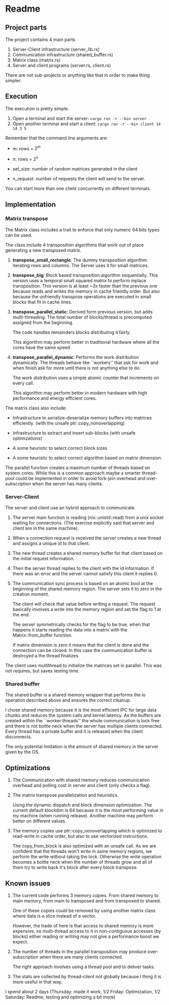 # Readme

## Project parts

The project contains 4 main parts

1. Server-Client infrastructure (server_lib.rs)
2. Communication infrastructure (shared_buffer.rs)
3. Matrix class (matrix.rs)
4. Server and client programs (server.rs, client.rs)

There are not sub-projects or anything like that in order to make thing simpler.

## Execution

The execution is pretty simple.

1. Open a terminal and start the server: `cargo run -r --bin server`
2. Open another terminal and start a client: `cargo run -r --bin client 14 14 3 5`

Remember that the command line arguments are:

- m: rows = $2^m$

- n: rows = $2^n$

- set_size: number of random matrices generated in the client

- n_request: number of requests the client will send to the server.

You can start more than one client concurrently on different terminals.

## Implementation

### Matrix transpose

The Matrix class includes a trait to enforce that only numeric 64 bits
types can be used.

The class include 4 transposition algorithms that work out of place
generating a new transposed matrix.

1. **transpose_small_rectangle**: The dummy transposition algorithm
   iterating rows and columns. The Server uses it for small matrices.

2. **transpose_big**: Block based transposition algorithm sequentially.
   This version uses a temporal small squared matrix to perform
   inplace transposition. This version is at least ~3x faster than the
   previous one because reads and writes the memory in cache friendly
   order. But also because the unfriendly transpose operations are
   executed in small blocks that fit in cache lines.

3. **transpose_parallel_static**: Derived form previous version, but
   adds multi-threading. The total number of blocks/thread is
   precomputed assigned from the beginning.
   
   The code handles remainders blocks distributing it fairly.
   
   This algorithm may perform better in traditional hardware where all
   the cores have the same speed

4. **transpose_parallel_dynamic**: Performs the work distribution
   dynamically. The threads behave like ``workers'' that ask for work
   and when finish ask for more until there is not anything else to do.
   
   The work distribution uses a simple atomic counter that increments
   on every call.
   
   This algorithm may perform better in modern hardware with high
   performance and energy efficient cores.

The matrix class also include:

- Infrastructure to serialize-deserialize memory buffers into matrices
  efficiently. (with the unsafe ptr::copy_nonoverlapping)

- Infrastructure to extract and insert sub-blocks (with unsafe optimizations)

- A some heuristic to select correct block sizes

- A some heuristic to select correct algorithm based on matrix dimension.

The parallel function creates a maximum number of threads based on
system cores. While this is a common approach maybe a smarter
thread-pool could be implemented in order to avoid fork-join overhead
and over-subscription when the server has many clients.

### Server-Client

The server and client use an hybrid approach to communicate.

1. The server main function is reading (nix::unistd::read) from a unix
   socket waiting for connections. (The exercise explicitly said that
   server and client are in the same machine).
   
2. When a connection request is received the server creates a new
   thread and assigns a unique id to that client.
   
3. The new thread creates a shared memory buffer for that client based
   on the initial request information.
   
4. Then the server thread replies to the client with the id
   information.  If there was an error and the server cannot satisfy
   this client it replies 0.
   
5. The communication sync process is based on an atomic bool at the
   beginning of the shared memory region. The server sets it to zero
   in the creation moment.
   
   The client will check that value before writing a request. The
   request basically involves a write into the memory region and set
   the flag to 1 at the end.
   
   The server symmetrically checks for the flag to be true, when that
   happens it starts reading the data into a matrix with the
   Matrix::from_buffer function.
   
   If matrix dimension is zero it means that the client is done and
   the connection can be closed. In this case the communication buffer
   is destroyed a the thread finalizes.

The client uses multithread to initialize the matrices set in
parallel. This was not requires, but saves testing time.

### Shared buffer

The shared buffer is a shared memory wrapper that performs the io
operation described above and ensures the correct cleanup.

I chose shared memory because it is the most efficient IPC for large
data chunks and reduces the system calls and kernel latency. As the
buffers are created within the ``worker threads'' the whole
communication is lock free and there is not bottle neck when the
server has multiple clients connected. Every thread has a private
buffer and it is released when the client disconnects.

The only potential limitation is the amount of shared memory in the
server given by the OS.

## Optimizations

1. The Communication with shared memory reduces communication overhead
   and polling cost in server and client (only checks a flag).
   
2. The matrix transpose parallelization and heuristics.
   
   Using the dynamic dispatch and block dimension optimization. The
   current default blockdim is 64 because it is the most performing
   value in my machine (when running release). Another machine may
   perform better on different values.
   
3. The memory copies use ptr::copy_nonoverlapping which is optimized
   to read-write in cache order, but also to use vectorized
   instructions.
   
   The copy_from_block is also optimized with an unsafe call. As we
   are confident that the threads won't write in same memory regions,
   we perform the write without taking the lock. Otherwise the write
   operation becomes a bottle neck when the number of threads grow and
   all of them try to write back it's block after every block
   transpose.
   
## Known issues

1. The current code performs 3 memory copies. From shared memory to
   main memory, from main to transposed and from transposed to shared.
   
   One of these copies could be removed by using another matrix class
   where data is a slice instead of a vector.
   
   However, the trade of here is that access to shared memory is more
   expensive, so multi-thread access to it in non-contiguous accesses
   (by blocks) either reading or writing may not give a performance
   boost we expect.
   
2. The number of threads in the parallel transposition may produce
   over-subscription when there are many clients connected.
   
   The right approach involves using a thread pool and to deliver
   tasks.
   
3. The stats are collected by thread-client not globally because I
   thing it is more useful in that way.

I spend about 2 days (Thursday: made it work, 1/2 Friday:
Optimization, 1/2 Saturday: Readme, testing and optimizing a bit more)
